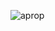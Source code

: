 ![aprop](https://github.com/eyatab/Game-cowbull-android/assets/79045818/d0c03cc1-b98f-46ef-badf-5246d6a29198) 
